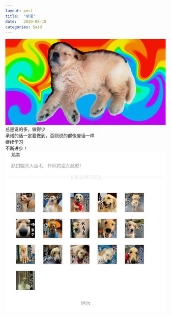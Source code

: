 ```yaml
---
layout: post
title:  "承诺"
date:   2020-08-18
categories: Said
---
```

![封面图](/img/封面图.png) 
总是说的多，做得少<br />
承诺的话一定要做到，否则说的都像废话一样<br />
继续学习<br />
不断进步！<br />
![表情](/img/表情.png) 